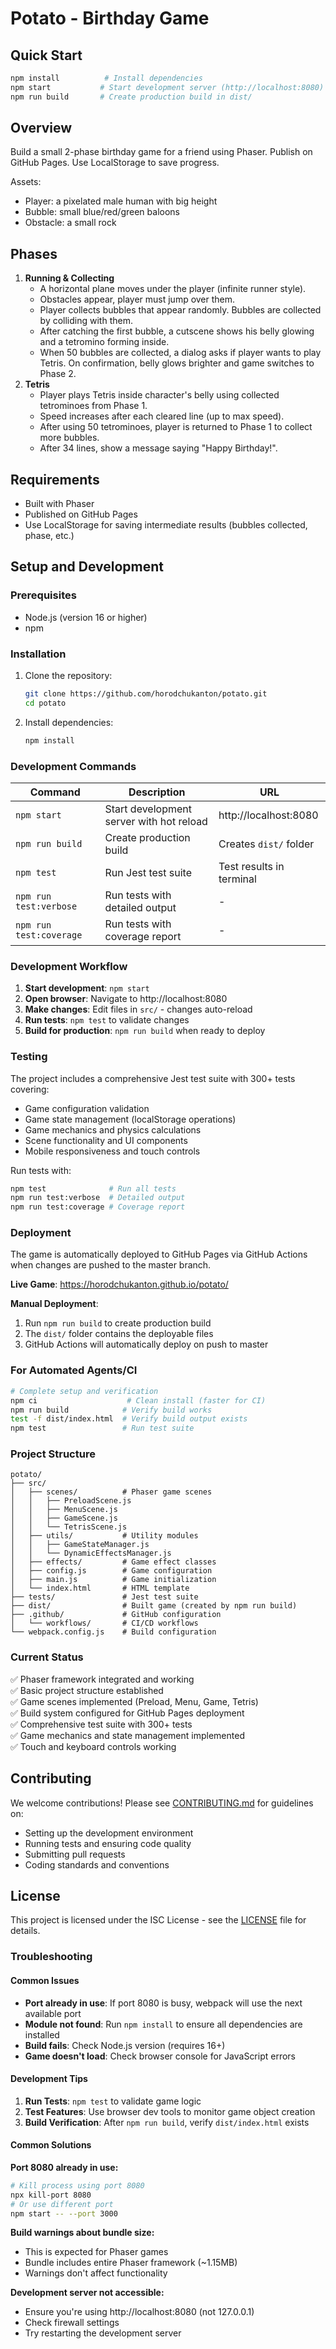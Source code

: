 # Potato - Birthday Game

## Quick Start

```bash
npm install          # Install dependencies
npm start           # Start development server (http://localhost:8080)
npm run build       # Create production build in dist/
```

## Overview
Build a small 2-phase birthday game for a friend using Phaser. Publish on GitHub Pages. Use LocalStorage to save progress.

Assets:
 - Player: a pixelated male human with big height
 - Bubble: small blue/red/green baloons
 - Obstacle: a small rock

## Phases
1. **Running & Collecting**
    - A horizontal plane moves under the player (infinite runner style).
    - Obstacles appear, player must jump over them.
    - Player collects bubbles that appear randomly. Bubbles are collected by colliding with them.
    - After catching the first bubble, a cutscene shows his belly glowing and a tetromino forming inside.
    - When 50 bubbles are collected, a dialog asks if player wants to play Tetris. On confirmation, belly glows brighter and game switches to Phase 2.
2. **Tetris**
    - Player plays Tetris inside character's belly using collected tetrominoes from Phase 1.
    - Speed increases after each cleared line (up to max speed).
    - After using 50 tetrominoes, player is returned to Phase 1 to collect more bubbles.
    - After 34 lines, show a message saying "Happy Birthday!".

## Requirements
- Built with Phaser
- Published on GitHub Pages
- Use LocalStorage for saving intermediate results (bubbles collected, phase, etc.)

## Setup and Development

### Prerequisites
- Node.js (version 16 or higher)
- npm

### Installation
1. Clone the repository:
   ```bash
   git clone https://github.com/horodchukanton/potato.git
   cd potato
   ```
2. Install dependencies:
   ```bash
   npm install
   ```

### Development Commands

| Command | Description | URL |
|---------|-------------|-----|
| `npm start` | Start development server with hot reload | http://localhost:8080 |
| `npm run build` | Create production build | Creates `dist/` folder |
| `npm test` | Run Jest test suite | Test results in terminal |
| `npm run test:verbose` | Run tests with detailed output | - |
| `npm run test:coverage` | Run tests with coverage report | - |

### Development Workflow
1. **Start development**: `npm start`
2. **Open browser**: Navigate to http://localhost:8080
3. **Make changes**: Edit files in `src/` - changes auto-reload
4. **Run tests**: `npm test` to validate changes
5. **Build for production**: `npm run build` when ready to deploy

### Testing
The project includes a comprehensive Jest test suite with 300+ tests covering:
- Game configuration validation
- Game state management (localStorage operations)
- Game mechanics and physics calculations
- Scene functionality and UI components
- Mobile responsiveness and touch controls

Run tests with:
```bash
npm test              # Run all tests
npm run test:verbose  # Detailed output
npm run test:coverage # Coverage report
```

### Deployment
The game is automatically deployed to GitHub Pages via GitHub Actions when changes are pushed to the master branch.

**Live Game**: https://horodchukanton.github.io/potato/

**Manual Deployment**:
1. Run `npm run build` to create production build
2. The `dist/` folder contains the deployable files
3. GitHub Actions will automatically deploy on push to master

### For Automated Agents/CI
```bash
# Complete setup and verification
npm ci                    # Clean install (faster for CI)
npm run build            # Verify build works
test -f dist/index.html  # Verify build output exists
npm test                 # Run test suite
```

### Project Structure
```
potato/
├── src/
│   ├── scenes/          # Phaser game scenes
│   │   ├── PreloadScene.js
│   │   ├── MenuScene.js
│   │   ├── GameScene.js
│   │   └── TetrisScene.js
│   ├── utils/           # Utility modules
│   │   ├── GameStateManager.js
│   │   └── DynamicEffectsManager.js
│   ├── effects/         # Game effect classes
│   ├── config.js        # Game configuration
│   ├── main.js          # Game initialization
│   └── index.html       # HTML template
├── tests/               # Jest test suite
├── dist/                # Built game (created by npm run build)
├── .github/             # GitHub configuration
│   └── workflows/       # CI/CD workflows
└── webpack.config.js    # Build configuration
```

### Current Status
✅ Phaser framework integrated and working  
✅ Basic project structure established  
✅ Game scenes implemented (Preload, Menu, Game, Tetris)  
✅ Build system configured for GitHub Pages deployment  
✅ Comprehensive test suite with 300+ tests  
✅ Game mechanics and state management implemented  
✅ Touch and keyboard controls working  

## Contributing
We welcome contributions! Please see [CONTRIBUTING.md](CONTRIBUTING.md) for guidelines on:
- Setting up the development environment
- Running tests and ensuring code quality
- Submitting pull requests
- Coding standards and conventions

## License
This project is licensed under the ISC License - see the [LICENSE](LICENSE) file for details.

### Troubleshooting

#### Common Issues
- **Port already in use**: If port 8080 is busy, webpack will use the next available port
- **Module not found**: Run `npm install` to ensure all dependencies are installed
- **Build fails**: Check Node.js version (requires 16+)
- **Game doesn't load**: Check browser console for JavaScript errors

#### Development Tips
1. **Run Tests**: `npm test` to validate game logic
2. **Test Features**: Use browser dev tools to monitor game object creation
3. **Build Verification**: After `npm run build`, verify `dist/index.html` exists

#### Common Solutions

**Port 8080 already in use:**
```bash
# Kill process using port 8080
npx kill-port 8080
# Or use different port
npm start -- --port 3000
```

**Build warnings about bundle size:**
- This is expected for Phaser games
- Bundle includes entire Phaser framework (~1.15MB)
- Warnings don't affect functionality

**Development server not accessible:**
- Ensure you're using http://localhost:8080 (not 127.0.0.1)
- Check firewall settings
- Try restarting the development server
